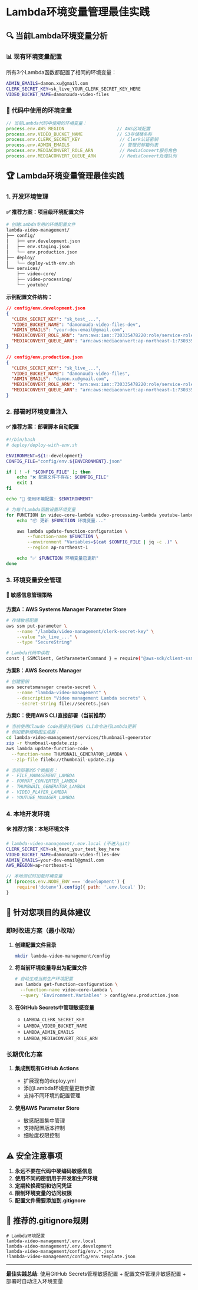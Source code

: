 # Lambda环境变量管理最佳实践

## 🔍 当前Lambda环境变量分析

### 📊 现有环境变量配置

所有3个Lambda函数都配置了相同的环境变量：
```bash
ADMIN_EMAILS=damon.xu@gmail.com
CLERK_SECRET_KEY=sk_live_YOUR_CLERK_SECRET_KEY_HERE
VIDEO_BUCKET_NAME=damonxuda-video-files
```

### 🔧 代码中使用的环境变量

```javascript
// 当前Lambda代码中使用的环境变量：
process.env.AWS_REGION                    // AWS区域配置
process.env.VIDEO_BUCKET_NAME             // S3存储桶名称
process.env.CLERK_SECRET_KEY               // Clerk认证密钥
process.env.ADMIN_EMAILS                   // 管理员邮箱列表
process.env.MEDIACONVERT_ROLE_ARN          // MediaConvert服务角色
process.env.MEDIACONVERT_QUEUE_ARN         // MediaConvert处理队列
```

## 🏆 Lambda环境变量管理最佳实践

### 1. **开发环境管理**

#### ✅ 推荐方案：项目级环境配置文件

```bash
# 创建Lambda专用的环境配置文件
lambda-video-management/
├── config/
│   ├── env.development.json
│   ├── env.staging.json
│   └── env.production.json
├── deploy/
│   └── deploy-with-env.sh
└── services/
    ├── video-core/
    ├── video-processing/
    └── youtube/
```

**示例配置文件结构：**

```json
// config/env.development.json
{
  "CLERK_SECRET_KEY": "sk_test_...",
  "VIDEO_BUCKET_NAME": "damonxuda-video-files-dev",
  "ADMIN_EMAILS": "your-dev-email@gmail.com",
  "MEDIACONVERT_ROLE_ARN": "arn:aws:iam::730335478220:role/service-role/MediaConvert_Default_Role",
  "MEDIACONVERT_QUEUE_ARN": "arn:aws:mediaconvert:ap-northeast-1:730335478220:queues/Default"
}

// config/env.production.json
{
  "CLERK_SECRET_KEY": "sk_live_...",
  "VIDEO_BUCKET_NAME": "damonxuda-video-files",
  "ADMIN_EMAILS": "damon.xu@gmail.com",
  "MEDIACONVERT_ROLE_ARN": "arn:aws:iam::730335478220:role/service-role/MediaConvert_Default_Role",
  "MEDIACONVERT_QUEUE_ARN": "arn:aws:mediaconvert:ap-northeast-1:730335478220:queues/Default"
}
```

### 2. **部署时环境变量注入**

#### ✅ 推荐方案：部署脚本自动配置

```bash
#!/bin/bash
# deploy/deploy-with-env.sh

ENVIRONMENT=${1:-development}
CONFIG_FILE="config/env.${ENVIRONMENT}.json"

if [ ! -f "$CONFIG_FILE" ]; then
    echo "❌ 配置文件不存在: $CONFIG_FILE"
    exit 1
fi

echo "🔧 使用环境配置: $ENVIRONMENT"

# 为每个Lambda函数设置环境变量
for FUNCTION in video-core-lambda video-processing-lambda youtube-lambda; do
    echo "📦 更新 $FUNCTION 环境变量..."

    aws lambda update-function-configuration \
        --function-name $FUNCTION \
        --environment "Variables=$(cat $CONFIG_FILE | jq -c .)" \
        --region ap-northeast-1

    echo "✅ $FUNCTION 环境变量已更新"
done
```

### 3. **环境变量安全管理**

#### 🔐 敏感信息管理策略

**方案A：AWS Systems Manager Parameter Store**
```bash
# 存储敏感配置
aws ssm put-parameter \
    --name "/lambda/video-management/clerk-secret-key" \
    --value "sk_live_..." \
    --type "SecureString"

# Lambda代码中读取
const { SSMClient, GetParameterCommand } = require("@aws-sdk/client-ssm");
```

**方案B：AWS Secrets Manager**
```bash
# 创建密钥
aws secretsmanager create-secret \
    --name "lambda-video-management" \
    --description "Video management Lambda secrets" \
    --secret-string file://secrets.json
```

**方案C：使用AWS CLI直接部署（当前推荐）**
```bash
# 当前使用Claude Code直接执行AWS CLI命令进行Lambda更新
# 例如更新缩略图生成器：
cd lambda-video-management/services/thumbnail-generator
zip -r thumbnail-update.zip .
aws lambda update-function-code \
  --function-name THUMBNAIL_GENERATOR_LAMBDA \
  --zip-file fileb://thumbnail-update.zip

# 当前部署的5个微服务：
# - FILE_MANAGEMENT_LAMBDA
# - FORMAT_CONVERTER_LAMBDA
# - THUMBNAIL_GENERATOR_LAMBDA
# - VIDEO_PLAYER_LAMBDA
# - YOUTUBE_MANAGER_LAMBDA
```

### 4. **本地开发环境**

#### 🛠️ 推荐方案：本地环境文件

```bash
# lambda-video-management/.env.local (不进入git)
CLERK_SECRET_KEY=sk_test_your_test_key_here
VIDEO_BUCKET_NAME=damonxuda-video-files-dev
ADMIN_EMAILS=your-dev-email@gmail.com
AWS_REGION=ap-northeast-1
```

```javascript
// 本地测试时加载环境变量
if (process.env.NODE_ENV === 'development') {
    require('dotenv').config({ path: '.env.local' });
}
```

## 🎯 针对您项目的具体建议

### 即时改进方案（最小改动）

1. **创建配置文件目录**
   ```bash
   mkdir lambda-video-management/config
   ```

2. **将当前环境变量导出为配置文件**
   ```bash
   # 自动生成当前生产环境配置
   aws lambda get-function-configuration \
     --function-name video-core-lambda \
     --query 'Environment.Variables' > config/env.production.json
   ```

3. **在GitHub Secrets中管理敏感变量**
   - `LAMBDA_CLERK_SECRET_KEY`
   - `LAMBDA_VIDEO_BUCKET_NAME`
   - `LAMBDA_ADMIN_EMAILS`
   - `LAMBDA_MEDIACONVERT_ROLE_ARN`

### 长期优化方案

1. **集成到现有GitHub Actions**
   - 扩展现有的deploy.yml
   - 添加Lambda环境变量更新步骤
   - 支持不同环境的配置管理

2. **使用AWS Parameter Store**
   - 敏感配置集中管理
   - 支持配置版本控制
   - 细粒度权限控制

## ⚠️ 安全注意事项

1. **永远不要在代码中硬编码敏感信息**
2. **使用不同的密钥用于开发和生产环境**
3. **定期轮换密钥和访问凭证**
4. **限制环境变量的访问权限**
5. **配置文件需要添加到.gitignore**

## 📝 推荐的.gitignore规则

```gitignore
# Lambda环境配置
lambda-video-management/.env.local
lambda-video-management/.env.development
lambda-video-management/config/env.*.json
!lambda-video-management/config/env.template.json
```

---
**最佳实践总结**: 使用GitHub Secrets管理敏感配置 + 配置文件管理非敏感配置 + 部署时自动注入环境变量